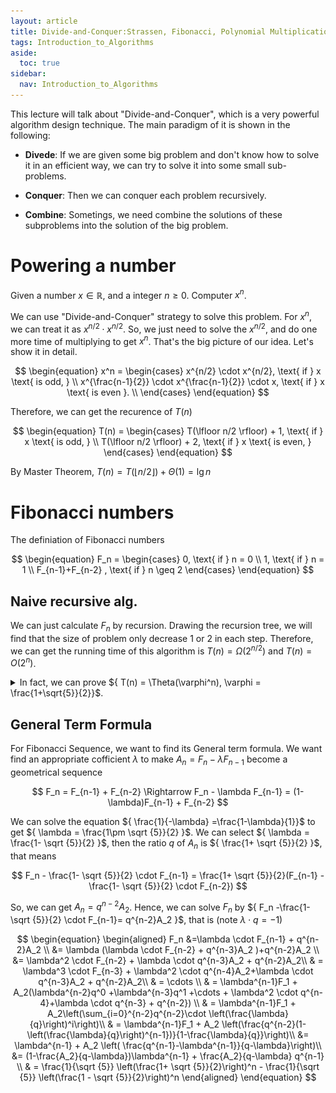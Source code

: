 ```yaml
---
layout: article
title: Divide-and-Conquer:Strassen, Fibonacci, Polynomial Multiplication
tags: Introduction_to_Algorithms
aside:
  toc: true
sidebar:
  nav: Introduction_to_Algorithms
---
```


This lecture will talk about "Divide-and-Conquer", which is a very powerful algorithm design technique. The main paradigm of it is shown in the following:

* <b>Divede</b>: If we are given some big problem and don't know how to solve it in an efficient way, we can try to solve it into some small sub-problems.

* <b>Conquer</b>: Then we can conquer each problem recursively.

* <b>Combine</b>: Sometings, we need combine the solutions of these subproblems into the solution of the big problem.

<!--more-->

# Powering a number

Given a number ${ x \in \mathbb{R}}$, and a integer ${ n \geq 0 }$. Computer ${ x^n }$.

We can use "Divide-and-Conquer" strategy to solve this problem. For ${ x^n }$, we can treat it as ${ x^{n/2} \cdot x^{n/2} }$. So, we just need to solve the ${ x^{n/2} }$, and do one more time of multiplying to get ${ x^n }$. That's the big picture of our idea. Let's show it in detail.

<center>$$
\begin{equation}
x^n = 
\begin{cases}
x^{n/2} \cdot x^{n/2}, \text{ if } x \text{ is odd, } \\
x^{\frac{n-1}{2}} \cdot x^{\frac{n-1}{2}} \cdot x, \text{ if } x \text{ is even }. \\
\end{cases}
\end{equation}
$$</center>

Therefore, we can get the recurence of ${ T(n)}$

<center>$$
\begin{equation}
T(n) = 
\begin{cases}
T(\lfloor n/2 \rfloor) + 1, \text{ if } x \text{ is odd, } \\
T(\lfloor n/2 \rfloor) + 2, \text{ if } x \text{ is even, }
\end{cases}
\end{equation}
$$</center>

By Master Theorem, ${ T(n) = T(\lfloor n/2 \rfloor) + \Theta(1) = \lg n }$

# Fibonacci numbers

The definiation of Fibonacci numbers

<center>$$
\begin{equation}
F_n = 
\begin{cases}
0, \text{ if } n = 0 \\
1, \text{ if } n = 1 \\
F_{n-1}+F_{n-2} , \text{ if } n \geq 2
\end{cases}
\end{equation}
$$</center>

## Naive recursive alg.

We can just calculate ${ F_n }$ by recursion. Drawing the recursion tree, we will find that the size of problem only decrease ${ 1 }$ or ${ 2 }$ in each step. Therefore, we can get the running time of this algorithm is ${ T(n) = \Omega(2^{n/2}) }$ and ${ T(n) = O(2^n) }$.

<details><summary>In fact, we can prove ${ T(n) = \Theta(\varphi^n), \varphi = \frac{1+\sqrt{5}}{2}}$. </summary>

We can get the recurrence is ${ T(n)=T(n-1)+T(n-2)+\Theta(1) }$. And ${ T(0),T(1) }$ is trivial.

If we draw the recursion tree and aligned it to the tree of Fibonacci number. Like the following figure, we can calculate the number of notes.

<p align="center">
    <img src="/post_image/Introduction_to_Algorithm/Lec_3/Fibonacci.png" width="70%">
</p>

<p align="center">
    <img src="/post_image/Introduction_to_Algorithm/Lec_3/F_tree.png" width="70%">
</p>

For each level ${ i }$, we want to calculate its number ${ N(i) }$, which represent ${ F_{n-i+1} }$ in fact. So, we can calculate how many times of ${ F_{n-i+1} }$ appears. Acctually, ${ F_{n-i+1} }$ comes from ${ F_{n-i+2} }$ and ${ F_{n-i+3} }$, therefore the ${ N(i) = N(i-1)+N(i-2) }$. We find that ${ N(n) }$ is also a Fibonacci squence. It's ease to check that the number of leaves is ${ F(n) }$. We denote the sum of the Fibonacci squence as ${  S(n) = \sum_{i=1}^n F(i)}$. And the number of inner notes in the tree is ${ S(n-1) }$. Let's solve the general term fomula of ${ S(n) }$.

<center>$$
\begin{equation}
\begin{aligned}
2S(n) &= (F(1)+F(2)+\cdots+F(n-1)+F(n))+(F(1)+F(2)+\cdots+F(n-1)+F(n)) \\
& = F(1)+(F(1)+F(2)) + (F(2)+F(3)) + (F(3)+F(4)) + \cdots + (F(n-1)+F(n)) + F(n) \\
& = F(1) + F(3) + F(4) + \cdots + F(n) + F(n+1) \\
&= S(n) - F(2) + F(n+1)
\end{aligned}
\end{equation}
$$</center>

Then, we can get ${ S(n) = F(n+1) - 1 }$. Therefore, ${ T(n) =  F(n)\cdot \Theta(1) + S(n-1)\cdot \Theta(1) = \Theta(F(n))}$

In the last part of this section, we calculate ${ F(n)=\frac{1}{\sqrt {5}} \left(\frac{1+ \sqrt {5}}{2}\right)^n - \frac{1}{\sqrt {5}} \left(\frac{1 - \sqrt {5}}{2}\right)^n }$. So, we can get

<center>$$
\frac{1}{\sqrt {5}} \left(\left(\frac{1+ \sqrt {5}}{2}\right)^n - 1\right) < F(n) + \frac{1}{\sqrt {5}} \left(\left(\frac{1+ \sqrt {5}}{2}\right)^n +1\right) 
$$</center>

Therefore, ${T(n) = \Theta(\varphi^n), \varphi = \frac{1+\sqrt{5}}{2} }$

</details>






## General Term Formula

For Fibonacci Sequence, we want to find its General term formula. We want find an appropriate cofficient ${ \lambda }$ to make ${A_n = F_n - \lambda F_{n-1} }$ become a geometrical sequence

<center>$$
F_n = F_{n-1} + F_{n-2} \Rightarrow F_n - \lambda F_{n-1} = (1-\lambda)F_{n-1} + F_{n-2}
$$</center>

We can solve the equation ${ \frac{1}{-\lambda} =\frac{1-\lambda}{1}}$ to get ${ \lambda = \frac{1\pm \sqrt {5}}{2} }$. We can select ${ \lambda = \frac{1- \sqrt {5}}{2} }$, then the ratio ${ q }$ of ${ A_n }$ is ${ \frac{1+ \sqrt {5}}{2} }$, that means

<center>$$
F_n - \frac{1- \sqrt {5}}{2} \cdot F_{n-1} = \frac{1+ \sqrt {5}}{2}(F_{n-1} - \frac{1- \sqrt {5}}{2} \cdot F_{n-2})
$$</center>

So, we can get ${ A_n = q^{n-2}A_2}$. Hence, we can solve ${ F_n  }$ by ${ F_n -\frac{1- \sqrt {5}}{2} \cdot F_{n-1}= q^{n-2}A_2 }$, that is (note ${ \lambda \cdot q = -1 }$)

<center>$$
\begin{equation}
\begin{aligned}
F_n &=\lambda \cdot F_{n-1} + q^{n-2}A_2 \\
&= \lambda (\lambda \cdot F_{n-2} + q^{n-3}A_2 )+q^{n-2}A_2 \\
&= \lambda^2 \cdot F_{n-2} + \lambda \cdot q^{n-3}A_2 + q^{n-2}A_2\\
& = \lambda^3 \cdot F_{n-3} + \lambda^2 \cdot q^{n-4}A_2+\lambda \cdot q^{n-3}A_2 + q^{n-2}A_2\\
& = \cdots \\
& = \lambda^{n-1}F_1 + A_2(\lambda^{n-2}q^0 +\lambda^{n-3}q^1 +\cdots + \lambda^2 \cdot q^{n-4}+\lambda \cdot q^{n-3} + q^{n-2}) \\
& = \lambda^{n-1}F_1 + A_2\left(\sum_{i=0}^{n-2}q^{n-2}\cdot \left(\frac{\lambda}{q}\right)^i\right)\\
& = \lambda^{n-1}F_1 + A_2 \left(\frac{q^{n-2}(1-\left(\frac{\lambda}{q}\right)^{n-1})}{1-\frac{\lambda}{q}}\right)\\
&= \lambda^{n-1} + A_2 \left( \frac{q^{n-1}-\lambda^{n-1}}{q-\lambda}\right)\\
&= (1-\frac{A_2}{q-\lambda})\lambda^{n-1} + \frac{A_2}{q-\lambda} q^{n-1} \\ 
& = \frac{1}{\sqrt {5}} \left(\frac{1+ \sqrt {5}}{2}\right)^n - \frac{1}{\sqrt {5}} \left(\frac{1 - \sqrt {5}}{2}\right)^n
\end{aligned} 
\end{equation}
$$</center>